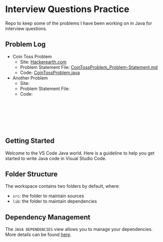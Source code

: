 # Interview Questions Practice

Repo to keep some of the problems I have been working on in Java for interview questions.

## Problem Log

- Coin Toss Problem
    - Site: [Hackerearth.com](https://www.hackerearth.com/codearena/ring/3e5bd24/)
    - Problem Statement File: [CoinTossProblem_Problem-Statement.md](https://github.com/DannyMeister177/InterviewQs/blob/master/src/CoinTossProblem_Problem-Statement.md)
    - Code: [CoinTossProblem.java](https://github.com/DannyMeister177/InterviewQs/blob/master/src/CoinTossProblem.java)
- Another Problem
    - Site: 
    - Problem Statement File: 
    - Code: 



<br/><br/><br/><br/><br/>
## Getting Started

Welcome to the VS Code Java world. Here is a guideline to help you get started to write Java code in Visual Studio Code.

## Folder Structure

The workspace contains two folders by default, where:

- `src`: the folder to maintain sources
- `lib`: the folder to maintain dependencies

## Dependency Management

The `JAVA DEPENDENCIES` view allows you to manage your dependencies. More details can be found [here](https://github.com/microsoft/vscode-java-pack/blob/master/release-notes/v0.9.0.md#work-with-jar-files-directly).
